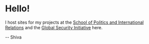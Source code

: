 # Hello!
I host sites for my projects at the [School of Politics and International Relations](https://politicsir.cass.anu.edu.au/) and the [Global Security Initiative](https://www.globsecint.org/) here. 

-- Shiva 
